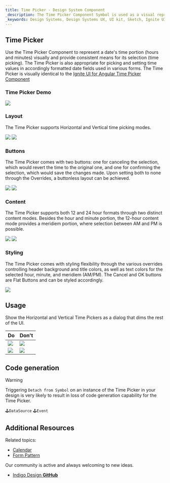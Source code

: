 ```yaml
---
title: Time Picker - Design System Component
_description: The Time Picker Component Symbol is used as a visual representation of time providing the necessary mechanisms for time picking. 
_keywords: Design Systems, Design Systems UX, UI kit, Sketch, Ignite UI for Angular, Sketch to Angular, Sketch to Angular, Angular, Angular Design System, Export code from Sketch, Design Kits for Angular, Sketch HTML, Sketch to HTML, Sketch UI kits
---
```


## Time Picker

Use the Time Picker Component to represent a date's time portion (hours and minutes) visually and provide consistent means for its selection (time picking). The Time Picker is also appropriate for picking and setting time values in accordingly formatted date fields used in various forms. The Time Picker is visually identical to the [Ignite UI for Angular Time Picker Component](https://www.infragistics.com/products/ignite-ui-angular/angular/components/time_picker.html)

### Time Picker Demo

<img src="../images/timepicker_demo.png" srcset="../images/timepicker_demo@2x.png 2x" />

### Layout

The Time Picker supports Horizontal and Vertical time picking modes.

<img src="../images/timepicker_horizontal.png" srcset="../images/timepicker_horizontal@2x.png 2x" />
<img src="../images/timepicker_vertical.png" srcset="../images/timepicker_vertical@2x.png 2x" />

### Buttons

The Time Picker comes with two buttons: one for canceling the selection, which would revert the time to the original one, and one for confirming the selection, which would save the changes made. Upon setting both to none through the Overrides, a buttonless layout can be achieved.

<img src="../images/timepicker_buttons.png" srcset="../images/timepicker_buttons@2x.png 2x" />
<img src="../images/timepicker_nobuttons.png" srcset="../images/timepicker_nobuttons@2x.png 2x" />

### Content

The Time Picker supports both 12 and 24 hour formats through two distinct content modes. Besides the hour and minute portion, the 12-hour content mode provides a meridiem portion, where selection between AM and PM is possible.

<img src="../images/timepicker_12.png" srcset="../images/timepicker_12@2x.png 2x" />
<img src="../images/timepicker_24.png" srcset="../images/timepicker_24@2x.png 2x" />

### Styling

The Time Picker comes with styling flexibility through the various overrides controlling header background and title colors, as well as text colors for the selected hour, minute, and meridiem (AM/PM). The Cancel and OK buttons are Flat Buttons and can be styled accordingly.

<img src="../images/timepicker_styling.png" srcset="../images/timepicker_styling@2x.png 2x" />

## Usage

Show the Horizontal and Vertical Time Pickers as a dialog that dims the rest of the UI.

| Do                                | Don't                               |
| --------------------------------- | ----------------------------------- |
| <img src="../images/timepicker_do1.png" srcset="../images/timepicker_do1@2x.png 2x" /> | <img src="../images/timepicker_dont1.png" srcset="../images/timepicker_dont1@2x.png 2x" /> |
| <img src="../images/timepicker_do2.png" srcset="../images/timepicker_do2@2x.png 2x" /> | <img src="../images/timepicker_dont2.png" srcset="../images/timepicker_dont2@2x.png 2x" /> |

## Code generation

> [!WARNING]
> Triggering `Detach from Symbol` on an instance of the Time Picker in your design is very likely to result in loss of code generation capability for the Time Picker.

`🕹️DataSource`
`🕹️Event`

## Additional Resources

Related topics:

- [Calendar](calendar.md)
- [Form Pattern](forms.md)
  <div class="divider--half"></div>

Our community is active and always welcoming to new ideas.

- [Indigo Design **GitHub**](https://github.com/IgniteUI/design-system-docfx)
